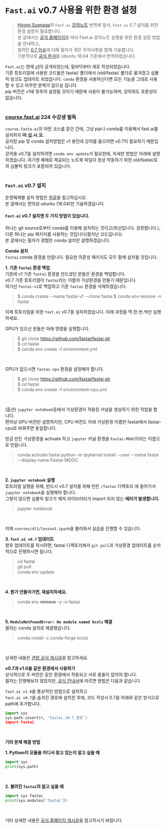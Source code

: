 # `Fast.ai` v0.7 사용을 위한 환경 설정
> [Hiromi Suenaga](https://medium.com/@hiromi_suenaga)의 `Fast.ai` [강의노트](https://medium.com/@hiromi_suenaga/machine-learning-1-lesson-1-84a1dc2b5236) 번역에 앞서, `Fast.ai` 0.7 설치를 위한 환경 설정이 필요합니다.  
> 본 글에서는 [공식 홈페이지](https://forums.fast.ai/t/moving-the-fastai-0-7-folder-do-not-use-pip-for-the-mooc/23667)를 따라 Fast.ai 강의노트 실행을 위한 환경 설정 방법을 안내하고,  
> 알려진 [0.7 이슈](https://forums.fast.ai/t/fastai-v0-7-install-issues-thread/24652)에 더해 필자가 겪은 주의사항을 함께 기술합니다.  
> 기본적으로 [공식 문서](https://forums.fast.ai/t/moving-the-fastai-0-7-folder-do-not-use-pip-for-the-mooc/23667)를 Ubuntu 16.04 기준에서 번역하였습니다.

`Fast.ai`는 현재 [v1](http://www.fast.ai/2018/10/02/fastai-ai/)이 공개되었는데, 밑바닥부터 새로 작성되었습니다.  
기존 튜토리얼에 사용된 코드들은 fastai/ 폴더에서 /old/fastai/ 폴더로 옮겨졌고 심볼릭 링크도 업데이트 되었습니다. 
`conda` 환경을 사용하신다면 모든 기능을 그대로 사용할 수 있고 아무런 문제가 없으실 겁니다.  
pip 버전은 v1에 맞추어 설정될 것이기 때문에 사용이 불가능하며, 강의와도 호환성이 없습니다.  
<br>  

### [course.fast.ai](http://course.fast.ai/) 224 수강생 필독  
`course.fasta.ai`의 어떤 코스를 듣던 간에, 그냥 pip나 conda를 이용해서 fast.ai를 설치하지 **마.십.시.오.**  
공지된 pip 및 conda 설치방법은 v1 용인데 강의를 들으려면 v0.7이 필요하기 때문입니다.  
강의용 v0.7을 설치하려면 `conda env update`가 필요한데, 자세한 방법은 아래에 설명하겠습니다. 여기엔 예제로 제공되는 노트북 파일이 정상 작동하기 위한 old/fastai/로의 심볼릭 링크가 포함되어 있습니다.  
<br>  

### `Fast.ai` v0.7 설치
운영체제별 설치 방법은 [원글](https://forums.fast.ai/t/fastai-v0-7-install-issues-thread/24652)을 참고하십시오.  
본 글에서는 편의상 ubuntu (16.04)만 기술하겠습니다  

#### `Fast.ai` v0.7 설치엔 두 가지 방법이 있습니다.  
하나는 git source로부터 conda를 이용해 설치하는 것이고(최선입니다. 권장합니다.), 
다른 하나는 pip 패키지를 사용하는 것입니다(철지난 코드입니다).  
본 글에서는 필자가 경험한 conda 설치만 설명하겠습니다.  

**Conda 설치**  
`fastai` conda 환경을 만듭니다. 필요한 의존성 패키지도 모두 함께 설치될 것입니다.  

**1. 기존 `fastai` 환경 백업**  
기존에 v1 기준 `fastai` 환경을 만드셨던 분들은 환경을 백업합니다.  
v0.7 기준 튜토리얼이 `fastai`라는 이름의 가상환경을 만들기 때문입니다.  
여기선 `fastai-v1`로 백업하고 기존 `fastai` 환경을 삭제하겠습니다.  

>$ conda create --name fastai-v1 --clone fastai
>$ conda env remove -n fastai  

이제 튜토리얼을 위한 `fast.ai` v0.7을 설치하겠습니다.
아래 과정을 딱.한.번.씩만 실행하세요.  

GPU가 있으신 분들은 아래 명령을 실행합니다.  

> $ git clone https://github.com/fastai/fastai.git  
> $ cd fastai  
> $ conda env create -f environment.yml  
<br>

GPU가 없으시면 `fastai-cpu` 환경을 설정해야 합니다.

> $ git clone https://github.com/fastai/fastai.git  
> $ cd fastai  
> $ conda env create -f environment-cpu.yml 
<br>

(옵션) `jupyter notebook`등에서 가상환경이 적용된 커널을 생성하기 위한 작업을 합니다.  
편의상 GPU 버전만 설명하지만, CPU 버전도 아래 가상환경 이름만 fastai에서 fastai-cpu로 바꿔주면 동일합니다.  

방금 만든 가상환경을 activate 하고 `jupyter` 커널 환경을 `Fastai-MOOC`이라는 이름으로 만듭니다.
> conda activate fastai
> python -m ipykernel install --user --name fastai --display-name Fastai-MOOC  
<br>

**2. `jupyter notebook` 실행**  
튜토리얼 실행을 위해, 반드시 v0.7 설치를 위해 만든 `/fastai` 디렉토리 에 들어가서 `jupyter notebook`을 실행해야 합니다.  
그렇지 않으면 심볼릭 링크가 깨져 라이브러리가 import 되지 않는 **에러가 발생합니다.**

> jupyter notebook
<br>

이제 `courses/dl1/lesson1.ipynb`을 불러와서 실습을 진행할 수 있습니다.

**3. `fast.ai v0.7` 업데이트**  
향후 업데이트를 하시려면, fastai 디렉토리에서 `git pull`과 가상환경 업데이트를 순차적으로 진행하시면 됩니다.

> cd fastai  
> git pull  
> conda env update  
<br>

**4. 뭔가 안돌아가면, 재설치하세요.**  

> conda env **remove** -y -n fastai
<br>

**5. `ModuleNotFoundError: No module named bcolz` 해결**  
필자는 conda 설치로 해결했습니다.
> conda install -c conda-forge bcolz
<br>

상세한 내용은 [관련 공식 게시글](https://forums.fast.ai/t/error-no-module-named-bcolz-but-bcolz-is-already-installed/9504/20)을 참고하세요.
<br>

**v0.7과 v1.0을 같은 환경에서 사용하기**  
상식적으로 두 버전은 같은 환경에서 작동되고 서로 충돌이 없어야 합니다.  
필자는 진행해보지 않았지만, [공식 안내서](https://forums.fast.ai/t/fastai-v0-7-install-issues-thread/24652)에 따르면 방법은 다음과 같습니다.  

`fast.ai v1.0`을 통상적인 방법으로 설치하고  
`fast.ai v0.7`을 숨겨진 경로에 설치한 후에, 
코드 작성시 0.7을 아래와 같은 방식으로 path에 추가합니다. 

```python
import sys
sys.path.insert(0, 'fastai_v0.7_경로`)
import fastai
```
<br>

**기타 문제 해결 방법**

**1. Python이 모듈을 어디서 찾고 있는지 알고 싶을 때**  

```python
import sys
print(sys.path)
```
<br>  

**2. 불려진 `fastai`의  알고 싶을 때**  

```python
import sys fastai
print(sys.modules['fastai'])
```
<br>

기타 상세한 내용은 [공식 홈페이지 게시글](https://forums.fast.ai/t/fastai-v0-7-install-issues-thread/24652)을 참고하시기 바랍니다.
